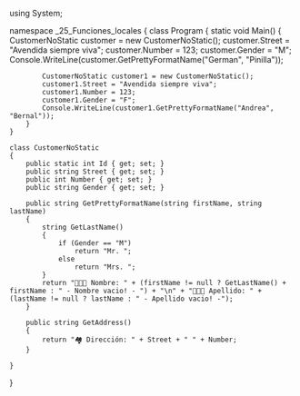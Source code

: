 using System;

namespace _25_Funciones_locales
{
    class Program
    {
        static void Main()
        {
            CustomerNoStatic customer = new CustomerNoStatic();
            customer.Street = "Avendida siempre viva";
            customer.Number = 123;
            customer.Gender = "M";
            Console.WriteLine(customer.GetPrettyFormatName("German", "Pinilla"));

            CustomerNoStatic customer1 = new CustomerNoStatic();
            customer1.Street = "Avendida siempre viva";
            customer1.Number = 123;
            customer1.Gender = "F";
            Console.WriteLine(customer1.GetPrettyFormatName("Andrea", "Bernal"));
        }
    }

    class CustomerNoStatic
    {
        public static int Id { get; set; }
        public string Street { get; set; }
        public int Number { get; set; }
        public string Gender { get; set; }

        public string GetPrettyFormatName(string firstName, string lastName)
        {
            string GetLastName()
            {
                if (Gender == "M")
                    return "Mr. ";
                else
                    return "Mrs. ";
            }
            return "👨🏽‍💻 Nombre: " + (firstName != null ? GetLastName() + firstName : " - Nombre vacio! - ") + "\n" + "👨🏽‍💻 Apellido: " + (lastName != null ? lastName : " - Apellido vacio! -");
        }

        public string GetAddress()
        {
            return "🏘 Dirección: " + Street + " " + Number;
        }

    }
}
